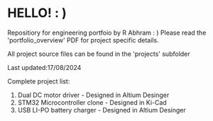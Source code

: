 # HELLO! : )
Repositiory for engineering portfoio by R Abhram : )
Please read the 'portfolio_overview' PDF for project specific details.

All project source files can be found in the 'projects' subfolder

Last updated:17/08/2024

Complete project list:
1) Dual DC motor driver - Designed in Altium Desinger 
2) STM32 Microcontroller clone - Designed in Ki-Cad
3) USB LI-PO battery charger - Designed in Altium Desinger 
